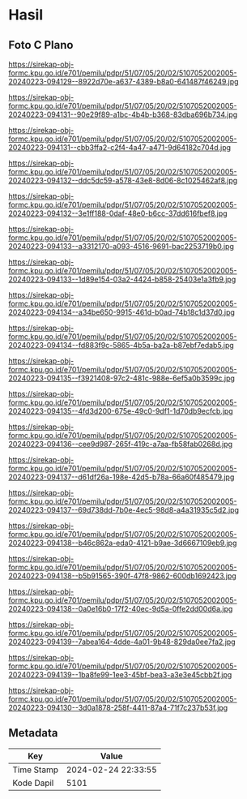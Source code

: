 # Hasil

## Foto C Plano

https://sirekap-obj-formc.kpu.go.id/e701/pemilu/pdpr/51/07/05/20/02/5107052002005-20240223-094129--8922d70e-a637-4389-b8a0-641487f46249.jpg

https://sirekap-obj-formc.kpu.go.id/e701/pemilu/pdpr/51/07/05/20/02/5107052002005-20240223-094131--90e29f89-a1bc-4b4b-b368-83dba696b734.jpg

https://sirekap-obj-formc.kpu.go.id/e701/pemilu/pdpr/51/07/05/20/02/5107052002005-20240223-094131--cbb3ffa2-c2f4-4a47-a471-9d64182c704d.jpg

https://sirekap-obj-formc.kpu.go.id/e701/pemilu/pdpr/51/07/05/20/02/5107052002005-20240223-094132--ddc5dc59-a578-43e8-8d06-8c1025462af8.jpg

https://sirekap-obj-formc.kpu.go.id/e701/pemilu/pdpr/51/07/05/20/02/5107052002005-20240223-094132--3e1ff188-0daf-48e0-b6cc-37dd616fbef8.jpg

https://sirekap-obj-formc.kpu.go.id/e701/pemilu/pdpr/51/07/05/20/02/5107052002005-20240223-094133--a3312170-a093-4516-9691-bac2253719b0.jpg

https://sirekap-obj-formc.kpu.go.id/e701/pemilu/pdpr/51/07/05/20/02/5107052002005-20240223-094133--1d89e154-03a2-4424-b858-25403e1a3fb9.jpg

https://sirekap-obj-formc.kpu.go.id/e701/pemilu/pdpr/51/07/05/20/02/5107052002005-20240223-094134--a34be650-9915-461d-b0ad-74b18c1d37d0.jpg

https://sirekap-obj-formc.kpu.go.id/e701/pemilu/pdpr/51/07/05/20/02/5107052002005-20240223-094134--fd883f9c-5865-4b5a-ba2a-b87ebf7edab5.jpg

https://sirekap-obj-formc.kpu.go.id/e701/pemilu/pdpr/51/07/05/20/02/5107052002005-20240223-094135--f3921408-97c2-481c-988e-6ef5a0b3599c.jpg

https://sirekap-obj-formc.kpu.go.id/e701/pemilu/pdpr/51/07/05/20/02/5107052002005-20240223-094135--4fd3d200-675e-49c0-9df1-1d70db9ecfcb.jpg

https://sirekap-obj-formc.kpu.go.id/e701/pemilu/pdpr/51/07/05/20/02/5107052002005-20240223-094136--cee9d987-265f-419c-a7aa-fb58fab0268d.jpg

https://sirekap-obj-formc.kpu.go.id/e701/pemilu/pdpr/51/07/05/20/02/5107052002005-20240223-094137--d61df26a-198e-42d5-b78a-66a60f485479.jpg

https://sirekap-obj-formc.kpu.go.id/e701/pemilu/pdpr/51/07/05/20/02/5107052002005-20240223-094137--69d738dd-7b0e-4ec5-98d8-a4a31935c5d2.jpg

https://sirekap-obj-formc.kpu.go.id/e701/pemilu/pdpr/51/07/05/20/02/5107052002005-20240223-094138--b46c862a-eda0-4121-b9ae-3d6667109eb9.jpg

https://sirekap-obj-formc.kpu.go.id/e701/pemilu/pdpr/51/07/05/20/02/5107052002005-20240223-094138--b5b91565-390f-47f8-9862-600db1692423.jpg

https://sirekap-obj-formc.kpu.go.id/e701/pemilu/pdpr/51/07/05/20/02/5107052002005-20240223-094138--0a0e16b0-17f2-40ec-9d5a-0ffe2dd00d6a.jpg

https://sirekap-obj-formc.kpu.go.id/e701/pemilu/pdpr/51/07/05/20/02/5107052002005-20240223-094139--7abea164-4dde-4a01-9b48-829da0ee7fa2.jpg

https://sirekap-obj-formc.kpu.go.id/e701/pemilu/pdpr/51/07/05/20/02/5107052002005-20240223-094139--1ba8fe99-1ee3-45bf-bea3-a3e3e45cbb2f.jpg

https://sirekap-obj-formc.kpu.go.id/e701/pemilu/pdpr/51/07/05/20/02/5107052002005-20240223-094130--3d0a1878-258f-4411-87a4-71f7c237b53f.jpg


## Metadata

| Key        | Value               |
| ---------- | ------------------- |
| Time Stamp | 2024-02-24 22:33:55 |
| Kode Dapil | 5101                |



